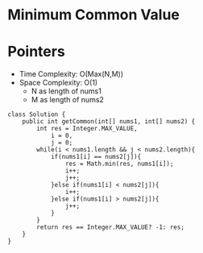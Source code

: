 # Minimum Common Value

# Pointers

- Time Complexity: O(Max(N,M))
- Space Complexity: O(1)
  - N as length of nums1
  - M as length of nums2

```
class Solution {
    public int getCommon(int[] nums1, int[] nums2) {
        int res = Integer.MAX_VALUE,
            i = 0,
            j = 0;
        while(i < nums1.length && j < nums2.length){
            if(nums1[i] == nums2[j]){
                res = Math.min(res, nums1[i]);
                i++;
                j++;
            }else if(nums1[i] < nums2[j]){
                i++;
            }else if(nums1[i] > nums2[j]){
                j++;
            }
        }
        return res == Integer.MAX_VALUE? -1: res;
    }
}
```
